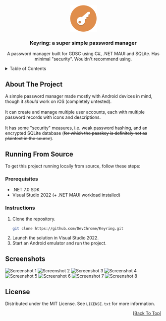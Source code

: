 <a name="readme-top"></a>

<!-- PROJECT LOGO -->
<br />
<div align="center">
  <a href="https://github.com/DevChrome/Gambit">
    <img alt="Logo" src="./Images/Logo.png">
  </a>
  
  <h3 align="center">Keyring: a super simple password manager</h3>

  <p align="center">
    A password manager built for GDSC using C#, .NET MAUI and SQLite. Has minimal "security". Wouldn't recommend using.
  </p>
</div>

<!-- TABLE OF CONTENTS -->
<details>
  <summary>Table of Contents</summary>
  <ol>
    <li>
      <a href="#about-the-project">About The Project</a>
    </li>
    <li>
      <a href="#running-from-source">Running From Source</a>
      <ul>
        <li><a href="#prerequisites">Prerequisites</a></li>
        <li><a href="#instructions">Instructions</a></li>
      </ul>
    </li>
    <li><a href="#screenshots">Screenshots</a></li>
    <li><a href="#license">License</a></li>
  </ol>
</details>



<!-- ABOUT THE PROJECT -->
## About The Project

A simple password manager made mostly with Android devices in mind, though it *should* work on iOS (completely untested).
<br><br>
It can create and manage multiple user accounts, each with multiple password records with icons and descriptions.
<br><br>
It has some "security" measures, i.e. weak password hashing, and an encrypted SQLite database (~~for which the passkey is definitely not as plaintext in the source~~).

<!-- GETTING STARTED -->
## Running From Source

To get this project running locally from source, follow these steps:

### Prerequisites

* .NET 7.0 SDK
* Visual Studio 2022 (+ .NET MAUI workload installed)

### Instructions

1. Clone the repository.
   ```sh
   git clone https://github.com/DevChrome/Keyring.git
   ```
2. Launch the solution in Visual Studio 2022.
3. Start an Android emulator and run the project.

<!-- USAGE EXAMPLES -->
## Screenshots
<img alt="Screenshot 1" src="./Images/Screenshot1.png" width="300">
<img alt="Screenshot 2" src="./Images/Screenshot2.png" width="300">
<img alt="Screenshot 3" src="./Images/Screenshot3.png" width="300">
<img alt="Screenshot 4" src="./Images/Screenshot4.png" width="300">
<img alt="Screenshot 5" src="./Images/Screenshot5.png" width="300">
<img alt="Screenshot 6" src="./Images/Screenshot6.png" width="300">
<img alt="Screenshot 7" src="./Images/Screenshot7.png" width="300">
<img alt="Screenshot 8" src="./Images/Screenshot8.png" width="300">

<!-- LICENSE -->
## License

Distributed under the MIT License. See `LICENSE.txt` for more information.


<p align="right">[<a href="#readme-top">Back To Top</a>]</p>
